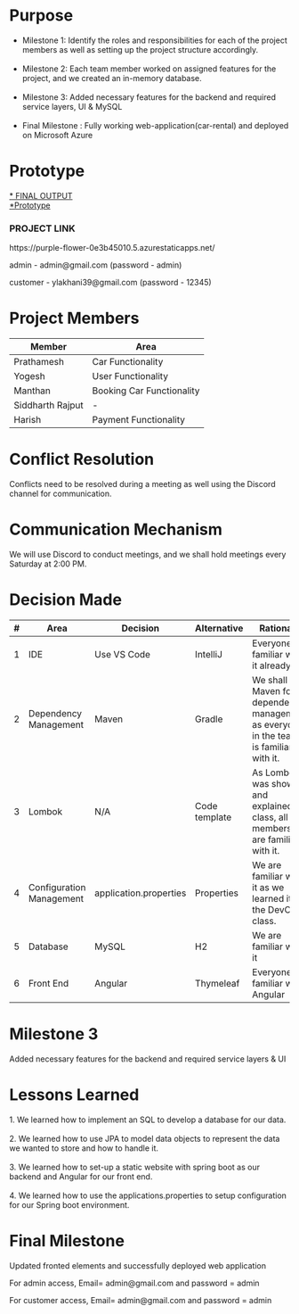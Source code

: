 <h1>Purpose</h1>
<ul>
    <li>Milestone 1: Identify the roles and responsibilities for each of the project members as well as setting up the project structure accordingly.</li><br>
    <li>Milestone 2: Each team member worked on assigned features for the project, and we created an in-memory database.</li><br>
<li>Milestone 3: Added necessary features for the backend and required service layers, UI & MySQL </li><br>
<li>Final Milestone : Fully working web-application(car-rental) and deployed on Microsoft Azure </li>

</ul>

<h1>Prototype</h1>
<a href="https://drive.google.com/file/d/1kzeM-uzRtnfrYRK1y-2aWjsNeGn6AWe8/view?usp=sharing" alt="Prototype">* FINAL OUTPUT</a> <br>
<a href="https://drive.google.com/file/d/1Y_JMWRthXNXGP7GGjJre9CIux7mjER56/view" alt="Prototype">*Prototype</a>


<h3>PROJECT LINK</h3>
https://purple-flower-0e3b45010.5.azurestaticapps.net/

<p>admin - admin@gmail.com (password - admin)</p>
<p>customer - ylakhani39@gmail.com (password - 12345)</p>




<h1>Project Members</h1>
<table>
    <thead>
        <tr>
            <th>Member</th>
            <th>Area</th>
        </tr>
    </thead>
    <tbody>
        <tr>
            <td>Prathamesh</td>
            <td>Car Functionality</td>
        </tr>
        <tr>
            <td>Yogesh</td>
            <td>User Functionality</td>
        </tr>
        <tr>
            <td>Manthan</td>
            <td>Booking Car Functionality</td>
        </tr>
        <tr>
            <td>Siddharth Rajput</td>
            <td> - </td>
        </tr>
        <tr>
            <td>Harish</td>
            <td>Payment Functionality</td>
        </tr>      
    </tbody>
</table>

<h1>Conflict Resolution</h1>
<p>Conflicts need to be resolved during a meeting as well using the Discord channel for communication.</p>

<h1>Communication Mechanism</h1>
<p>We will use Discord to conduct meetings, and we shall hold meetings every Saturday at 2:00 PM.</p>

<h1>Decision Made</h1>
<table>
    <thead>
        <tr>
            <th>#</th>
            <th>Area</th>
            <th>Decision</th>
            <th>Alternative</th>
            <th>Rationale</th>
        </tr>
    </thead>
    <tbody>
        <tr>
            <td>1</td>
            <td>IDE</td>
            <td>Use VS Code</td>
            <td>IntelliJ</td>
            <td>Everyone is familiar with it already.</td>
        </tr>
        <tr>
            <td>2</td>
            <td>Dependency Management</td>
            <td>Maven</td>
            <td>Gradle</td>
            <td>We shall use Maven for dependency management as everyone in the team is familiar with it.</td>
        </tr>
        <tr>
            <td>3</td>
            <td>Lombok</td>
            <td>N/A</td>
            <td>Code template</td>
            <td>As Lombok was shown and explained in class, all members are familiar with it.</td>
        </tr>
        <tr>
            <td>4</td>
            <td>Configuration Management</td>
            <td>application.properties</td>
            <td>Properties</td>
            <td>We are familiar with it as we learned it in the DevOps class.</td>
        </tr>

<tr>
            <td>5</td>
            <td>Database</td>
            <td>MySQL</td>
            <td>H2</td>
            <td>We are familiar with it </td>
        </tr>

<tr>
            <td>6</td>
            <td>Front End</td>
            <td>Angular</td>
            <td>Thymeleaf</td>
            <td>Everyone is familiar with Angular</td>
        </tr>
    </tbody>
</table>

<h1>Milestone 3</h1>
<p>Added necessary features for the backend and required service layers & UI</p>

<h1>Lessons Learned</h1>
1.	We learned how to implement an SQL to develop a database for our data. <br><br>
2.	We learned how to use JPA to model data objects to represent the data we wanted to store and how to handle it.<br><br>
3.	We learned how to set-up a static website with spring boot as our backend and Angular for our front end.<br><br>
4.	We learned how to use the applications.properties to setup configuration for our Spring boot environment.

<h1>Final Milestone</h1>
<p>Updated fronted elements and successfully deployed web application </p>
<p>For admin access, Email= admin@gmail.com and password = admin </p>
<p>For customer access, Email= admin@gmail.com and password = admin </p>
